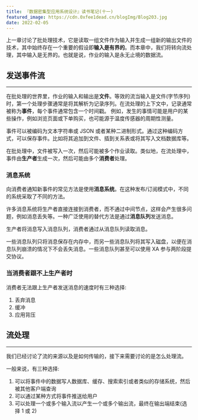 ```yaml
---
title: 『数据密集型应用系统设计』读书笔记(十一)
featured_image: https://cdn.0xfee1dead.cn/blogImg/Blog203.jpg
date: 2022-02-05
---
```


上一章讨论了批处理技术，它是读取一组文件作为输入并生成一组新的输出文件的技术，其中始终存在一个重要的假设即**输入是有界的**。而本章中，我们将转向流处理，其中输入是无界的。也就是说，作业的输入是永无止境的数据流。

## 发送事件流
***  
在批处理的世界里，作业的输入和输出是**文件**。等效的流当输入是文件(字节序列)时，第一个处理步骤通常是将其解析为记录序列。在流处理的上下文中，记录通常被称为**事件**，每个事件通常包含一个时间戳。
例如，发生的事情可能是用户的某些操作，例如浏览页面或下单购买，也可能源于温度传感器的周期性测量。

事件可以被编码为文本字符串或 JSON 或者某种二进制形式。通过这种编码方式，可以保存事件。比如将其追加到文件、插到关系表或将其写入文档数据库等。

在批处理中，文件被写入一次，然后可能被多个作业读取。类似地，在流处理中，事件由**生产者**生成一次，然后可能由多个**消费者**处理。

### 消息系统
向消费者通知新事件的常见方法是使用**消息系统**。在这种发布/订阅模式中，不同的系统采取了不同的方法。

许多消息系统将生产者直接连接到消费者，而不通过中间节点，这样会产生很多问题，例如消息丢失等。一种广泛使用的替代方法是通过**消息队列**发送消息。

生产者将消息写入消息队列，消费者通过从消息队列读取消息。

一些消息队列只将消息保存在内存中，而另一些消息队列将其写入磁盘，以便在消息队列崩溃的情况下不会丢失消息。一些消息队列甚至可以使用 XA 参与两阶段提交协议。

### 当消费者跟不上生产者时
消费者无法跟上生产者发送消息的速度时有三种选择: 
1. 丢弃消息
2. 缓冲
3. 应用背压

## 流处理
***  
我们已经讨论了流的来源以及是如何传输的，接下来需要讨论的是怎么处理流。

一般来说，有三种选择: 
1. 可以将事件中的数据写人数据库、缓存、搜索索引或者类似的存储系统，然后被其他客户端查询
2. 可以通过某种方式将事件推送给用户
3. 可以处理一个或多个输入流以产生一个或多个输出流，最终在输出端结束(选择 1 或 2)